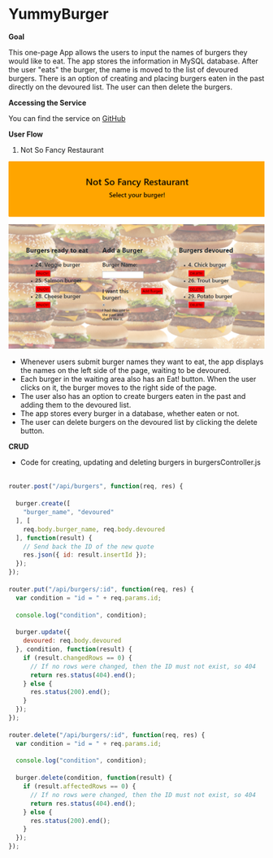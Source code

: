 # YummyBurger


**Goal**


This one-page App allows the users to input the names of burgers they would like to eat. The app stores the information in MySQL database. After the user "eats" the burger, the name is moved to the list of devoured burgers. There is an option of creating and placing burgers eaten in the past directly on the devoured list. The user can then delete the burgers.


**Accessing the Service**


You can find the service on
[GitHub]( https://obscure-beyond-13683.herokuapp.com/)


**User Flow**

1. Not So Fancy Restaurant

![Main Page](./public/assets/img/YummyBurgerImage.png)


* Whenever users submit burger names they want to eat, the app displays the names on the left side of the page, waiting to be devoured.
* Each burger in the waiting area also has an Eat! button. When the user clicks on it, the burger moves to the right side of the page.
* The user also has an option to create burgers eaten in the past and adding them to the devoured list.
* The app stores every burger in a database, whether eaten or not.
* The user can delete burgers on the devoured list by clicking the delete button.

 

**CRUD**

* Code for creating, updating and deleting burgers in burgersController.js


```javascript

router.post("/api/burgers", function(req, res) {

  burger.create([
    "burger_name", "devoured"
  ], [
    req.body.burger_name, req.body.devoured
  ], function(result) {
    // Send back the ID of the new quote
    res.json({ id: result.insertId });
  });
});

router.put("/api/burgers/:id", function(req, res) {
  var condition = "id = " + req.params.id;

  console.log("condition", condition);

  burger.update({
    devoured: req.body.devoured
  }, condition, function(result) {
    if (result.changedRows == 0) {
      // If no rows were changed, then the ID must not exist, so 404
      return res.status(404).end();
    } else {
      res.status(200).end();
    }
  });
});

router.delete("/api/burgers/:id", function(req, res) {
  var condition = "id = " + req.params.id;

  console.log("condition", condition);

  burger.delete(condition, function(result) {
    if (result.affectedRows == 0) {
      // If no rows were changed, then the ID must not exist, so 404
      return res.status(404).end();
    } else {
      res.status(200).end();
    }
  });
});
